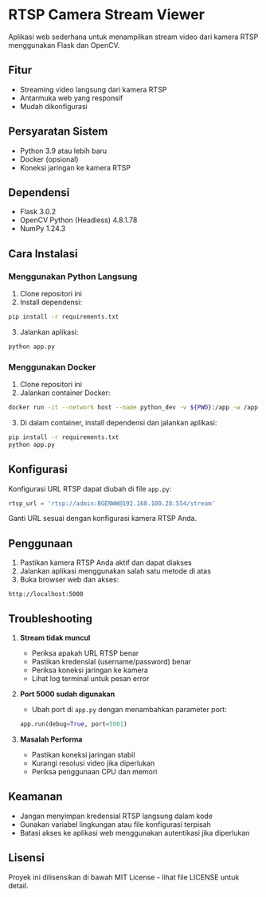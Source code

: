 # RTSP Camera Stream Viewer

Aplikasi web sederhana untuk menampilkan stream video dari kamera RTSP menggunakan Flask dan OpenCV.

## Fitur
- Streaming video langsung dari kamera RTSP
- Antarmuka web yang responsif
- Mudah dikonfigurasi

## Persyaratan Sistem
- Python 3.9 atau lebih baru
- Docker (opsional)
- Koneksi jaringan ke kamera RTSP

## Dependensi
- Flask 3.0.2
- OpenCV Python (Headless) 4.8.1.78
- NumPy 1.24.3

## Cara Instalasi

### Menggunakan Python Langsung

1. Clone repositori ini
2. Install dependensi:
```bash
pip install -r requirements.txt
```
3. Jalankan aplikasi:
```bash
python app.py
```

### Menggunakan Docker

1. Clone repositori ini
2. Jalankan container Docker:
```bash
docker run -it --network host --name python_dev -v ${PWD}:/app -w /app python:3.9 bash
```
3. Di dalam container, install dependensi dan jalankan aplikasi:
```bash
pip install -r requirements.txt
python app.py
```

## Konfigurasi

Konfigurasi URL RTSP dapat diubah di file `app.py`:

```python
rtsp_url = 'rtsp://admin:BGENWW@192.168.100.28:554/stream'
```

Ganti URL sesuai dengan konfigurasi kamera RTSP Anda.

## Penggunaan

1. Pastikan kamera RTSP Anda aktif dan dapat diakses
2. Jalankan aplikasi menggunakan salah satu metode di atas
3. Buka browser web dan akses:
```
http://localhost:5000
```

## Troubleshooting

1. **Stream tidak muncul**
   - Periksa apakah URL RTSP benar
   - Pastikan kredensial (username/password) benar
   - Periksa koneksi jaringan ke kamera
   - Lihat log terminal untuk pesan error

2. **Port 5000 sudah digunakan**
   - Ubah port di `app.py` dengan menambahkan parameter port:
   ```python
   app.run(debug=True, port=5001)
   ```

3. **Masalah Performa**
   - Pastikan koneksi jaringan stabil
   - Kurangi resolusi video jika diperlukan
   - Periksa penggunaan CPU dan memori

## Keamanan

- Jangan menyimpan kredensial RTSP langsung dalam kode
- Gunakan variabel lingkungan atau file konfigurasi terpisah
- Batasi akses ke aplikasi web menggunakan autentikasi jika diperlukan

## Lisensi

Proyek ini dilisensikan di bawah MIT License - lihat file LICENSE untuk detail. 